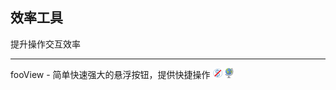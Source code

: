 ## 效率工具

提升操作交互效率

---

fooView - 简单快速强大的悬浮按钮，提供快捷操作 ![](../assets/free.png) ![](../assets/earth-globe.png)
